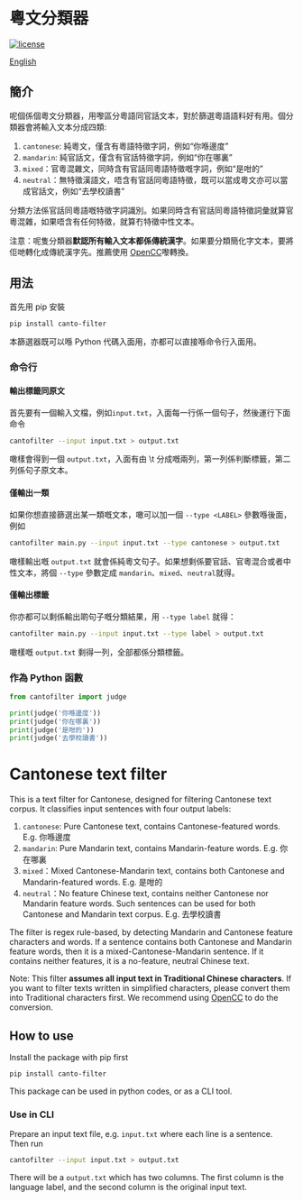 # 粵文分類器

[![license](https://img.shields.io/github/license/DAVFoundation/captain-n3m0.svg?style=flat-square)](https://github.com/DAVFoundation/captain-n3m0/blob/master/LICENSE)

[English](https://github.com/CanCLID/cantonese-classifier#cantonese-text-classifier)

## 簡介

呢個係個粵文分類器，用嚟區分粵語同官話文本，對於篩選粵語語料好有用。個分類器會將輸入文本分成四類:

1. `cantonese`: 純粵文，僅含有粵語特徵字詞，例如“你喺邊度”
1. `mandarin`: 純官話文，僅含有官話特徵字詞，例如“你在哪裏”
1. `mixed`：官粵混雜文，同時含有官話同粵語特徵嘅字詞，例如“是咁的”
1. `neutral`：無特徵漢語文，唔含有官話同粵語特徵，既可以當成粵文亦可以當成官話文，例如“去學校讀書”

分類方法係官話同粵語嘅特徵字詞識別。如果同時含有官話同粵語特徵詞彙就算官粵混雜，如果唔含有任何特徵，就算冇特徵中性文本。

注意：呢隻分類器**默認所有輸入文本都係傳統漢字**。如果要分類簡化字文本，要將佢哋轉化成傳統漢字先。推薦使用 [OpenCC](https://github.com/BYVoid/OpenCC)嚟轉換。

## 用法

首先用 pip 安裝

```bash
pip install canto-filter
```

本篩選器既可以喺 Python 代碼入面用，亦都可以直接喺命令行入面用。

### 命令行

#### 輸出標籤同原文

首先要有一個輸入文檔，例如`input.txt`，入面每一行係一個句子，然後運行下面命令

```bash
cantofilter --input input.txt > output.txt
```

噉樣會得到一個 `output.txt`，入面有由 \t 分成嘅兩列，第一列係判斷標籤，第二列係句子原文本。

#### 僅輸出一類

如果你想直接篩選出某一類嘅文本，噉可以加一個 `--type <LABEL>` 參數喺後面，例如

```bash
cantofilter main.py --input input.txt --type cantonese > output.txt
```

噉樣輸出嘅 `output.txt` 就會係純粵文句子。如果想剩係要官話、官粵混合或者中性文本，將個 `--type` 參數定成 `mandarin`、`mixed`、`neutral`就得。

#### 僅輸出標籤

你亦都可以剩係輸出啲句子嘅分類結果，用 `--type label` 就得：

```bash
cantofilter main.py --input input.txt --type label > output.txt
```

噉樣嘅 `output.txt` 剩得一列，全部都係分類標籤。

### 作為 Python 函數

```python
from cantofilter import judge

print(judge('你喺邊度'))
print(judge('你在哪裏'))
print(judge('是咁的'))
print(judge('去學校讀書'))
```

# Cantonese text filter

This is a text filter for Cantonese, designed for filtering Cantonese text corpus. It classifies input sentences with four output labels:

1. `cantonese`: Pure Cantonese text, contains Cantonese-featured words. E.g. 你喺邊度
1. `mandarin`: Pure Mandarin text, contains Mandarin-feature words. E.g. 你在哪裏
1. `mixed`：Mixed Cantonese-Mandarin text, contains both Cantonese and Mandarin-featured words. E.g. 是咁的
1. `neutral`：No feature Chinese text, contains neither Cantonese nor Mandarin feature words. Such sentences can be used for both Cantonese and Mandarin text corpus. E.g. 去學校讀書

The filter is regex rule-based, by detecting Mandarin and Cantonese feature characters and words. If a sentence contains both Cantonese and Mandarin feature words, then it is a mixed-Cantonese-Mandarin sentence. If it contains neither features, it is a no-feature, neutral Chinese text.

Note: This filter **assumes all input text in Traditional Chinese characters**. If you want to filter texts written in simplified characters, please convert them into Traditional characters first. We recommend using [OpenCC](https://github.com/BYVoid/OpenCC) to do the conversion.

## How to use

Install the package with pip first

```bash
pip install canto-filter
```

This package can be used in python codes, or as a CLI tool.

### Use in CLI

Prepare an input text file, e.g. `input.txt` where each line is a sentence. Then run

```bash
cantofilter --input input.txt > output.txt
```

There will be a `output.txt` which has two columns. The first column is the language label, and the second column is the original input text.
